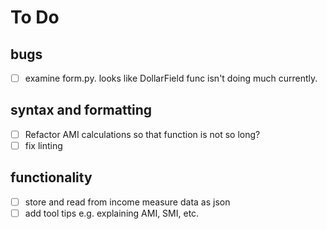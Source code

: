 # To Do
## bugs 
- [ ] examine form.py. looks like DollarField func isn't doing much currently.

## syntax and formatting
- [ ] Refactor AMI calculations so that function is not so long?
- [ ] fix linting

## functionality
- [ ] store and read from income measure data as json
- [ ] add tool tips e.g. explaining AMI, SMI, etc.